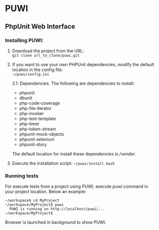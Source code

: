 PUWI
====
PhpUnit Web Interface
---------------------

### Installing PUWI:
1. Download the project from the URL:   
  `git clone url_to_clone/puwi.git`

2. If you want to use your own PHPUnit dependencies, modify the default location in the config file:  
  `~/puwi/config.ini`    

    2.1. Dependencies.
    The following are dependencies to install:
    * phpunit
    * dbunit
    * php-code-coverage
    * php-file-iterator
    * php-invoker
    * php-text-template
    * php-timer
    * php-token-stream
    * phpunit-mock-objects
    * phpunit-selenium
    * phpunit-story  
    
    The default location for install these dependencies is */vendor*.
    
3. Execute the installation script:   `~/puwi/install.bash`

### Running tests
For execute tests from a project using PUWI, execute *puwi* command in your project location.
Below an example:
```
~/workspace$ cd MyProject
~/workspace/MyProject$ puwi
  PUWI is running on http://localhost/puwi/...
~/workspace/MyProject$ 
```
Browser is launched in background to show PUWI.
